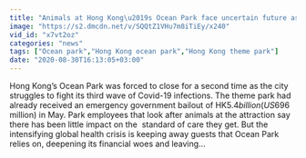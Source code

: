 ```yaml
---
title: "Animals at Hong Kong\u2019s Ocean Park face uncertain future as pandemic keeps attraction closed"
image: "https://s2.dmcdn.net/v/SQQtZ1VHu7m8iTiEy/x240"
vid_id: "x7vt2oz"
categories: "news"
tags: ["Ocean park","Hong Kong ocean park","Hong Kong theme park"]
date: "2020-08-30T16:13:05+03:00"
---
```

Hong Kong’s Ocean Park was forced to close for a second time as the city struggles to fight its third wave of Covid-19 infections. The theme park had already received an emergency government bailout of HK$5.4 billion (US$696 million) in May. Park employees that look after animals at the attraction say there has been little impact on the  standard of care they get. But the intensifying global health crisis is keeping away guests that Ocean Park relies on, deepening its financial woes and leaving…
